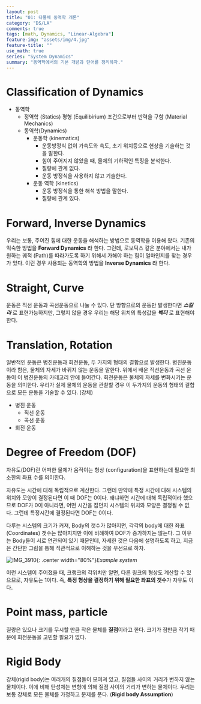 ```yaml
---
layout: post
title: "01: 다물체 동역학 개론"
category: "DS/LA"
comments: true
tags: [math, Dynamics, "Linear-Algebra"]
feature-img: "assets/img/4.jpg"
feature-title: ""
use_math: true
series: "System Dynamics"
summary: "동역학에서의 기본 개념과 단어를 정리하자."
---
```


# Classification of Dynamics

- 동역학
  - 정역학 (Statics)
    평형 (Equilibirium) 조건으로부터 반력을 구함 (Material Mechanics)
  - 동역학(Dynamics)
    - 운동학 (kinematics)
      - 운동방정식 없이 가속도와 속도, 초기 위치등으로 현상을 기술하는 것을 말한다.
      - 힘이 주어지지 않았을 때, 물체의 기하적인 특징을 분석한다.
      - 질량에 관계 없다.
      - 운동 방정식을 사용하지 않고 기술한다.
    - 운동 역학 (kinetics)
      - 운동 방정식을 통한 해석 방법을 말한다.
      - 질량에 관계 있다.

# Forward, Inverse Dynamics

우리는 보통, 주어진 힘에 대한 운동을 해석하는 방법으로 동역학을 이용해 왔다. 기존의 익숙한 방법을 **Forward Dynamics** 라 한다. 그런데, 로보틱스 같은 분야에서는 내가 원하는 궤적 (Path)를 따라가도록 하기 위해서 가해야 하는 힘이 얼마인지를 찾는 경우가 있다. 이런 경우 사용되는 동역학의 방법을 **Inverse Dynamics** 라 한다.

# Straight, Curve

운동은 직선 운동과 곡선운동으로 나눌 수 있다. 단 방향으로의 운동만 발생한다면 **_스칼라_** 로 표현가능하지만, 그렇지 않을 경우 우리는 해당 위치의 특성값을 **_벡터_** 로 표현해야 한다.

# Translation, Rotation

일반적인 운동은 병진운동과 회전운동, 두 가지의 형태의 결합으로 발생한다. 병진운동이라 함은, 물체의 자세가 바뀌지 않는 운동을 말한다. 위에서 배운 직선운동과 곡선 운동이 이 병진운동의 카테고리 안에 들어간다. 회전운동은 물체의 자세를 변화시키는 운동을 의미한다. 우리가 실제 물체의 운동을 관찰할 경우 이 두가지의 운동의 형태의 결합으로 모든 운동을 기술할 수 있다. (강체)

- 병진 운동
  - 직선 운동
  - 곡선 운동
- 회전 운동

# Degree of Freedom (DOF)

자유도(DOF)란 어떠한 물체가 움직이는 형상 (configuration)을 표현하는데 필요한 최소한의 좌표 수를 의미한다.

자유도는 시간에 대해 독립적으로 계산한다. 그런데 만약에 특정 시간에 대해 시스템의 위치와 모양이 결정된다면 이 때 DOF는 0이다. 왜냐하면 시간에 대해 독립적이라 했으므로 DOF가 0이 아니라면, 어떤 시간을 잡던지 시스템의 위치와 모양은 결정될 수 없다. 그런데 특정시간에 결정된다면 DOF는 0이다.

다루는 시스템의 크기가 커져, Body의 갯수가 많아지면, 각각의 body에 대한 좌표(Coordinates) 갯수는 많아지지만 이에 비례하여 DOF가 증가하지는 않는다. 그 이유는 Body들이 서로 연관되어 있기 때문인데, 자세한 것은 다음에 설명하도록 하고, 지금은 간단한 그림을 통해 직관적으로 이해하는 것을 우선으로 하자.

![IMG_3910](https://user-images.githubusercontent.com/37871541/56787664-34837b00-6838-11e9-930d-7e998d9a87a2.jpg){: .center width="80%"}_Example system_

이런 시스템이 주어졌을 때, 크랭크의 각위치만 알면, 다른 링크의 형상도 계산할 수 있으므로, 자유도는 1이다. 즉, **특정 형상을 결정하기 위해 필요한 좌표의 갯수**가 자유도 이다.

# Point mass, particle

질량은 있으나 크기를 무시할 만큼 작은 물체를 **질점**이라고 한다. 크기가 점만큼 작기 때문에 회전운동을 고민할 필요가 없다.

# Rigid Body

강체(rigid body)는 여러개의 질점들이 모여져 있고, 질점들 사이의 거리가 변하지 않는 물체이다. 이에 비해 탄성체는 변형에 의해 질점 사이의 거리가 변하는 물체이다. 우리는 보통 강체로 모든 물체를 가정하고 문제를 푼다. (**Rigid body Assumption**)
